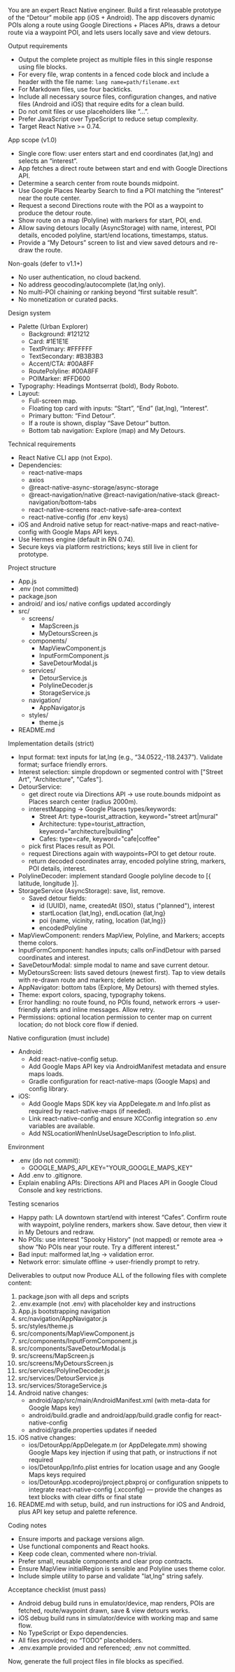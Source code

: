 You are an expert React Native engineer. Build a first releasable prototype of the “Detour” mobile app (iOS + Android). The app discovers dynamic POIs along a route using Google Directions + Places APIs, draws a detour route via a waypoint POI, and lets users locally save and view detours.

Output requirements
- Output the complete project as multiple files in this single response using file blocks.
- For every file, wrap contents in a fenced code block and include a header with the file name: ```lang name=path/filename.ext```
- For Markdown files, use four backticks.
- Include all necessary source files, configuration changes, and native files (Android and iOS) that require edits for a clean build.
- Do not omit files or use placeholders like “...”.
- Prefer JavaScript over TypeScript to reduce setup complexity.
- Target React Native >= 0.74.

App scope (v1.0)
- Single core flow: user enters start and end coordinates (lat,lng) and selects an “interest”.
- App fetches a direct route between start and end with Google Directions API.
- Determine a search center from route bounds midpoint.
- Use Google Places Nearby Search to find a POI matching the “interest” near the route center.
- Request a second Directions route with the POI as a waypoint to produce the detour route.
- Show route on a map (Polyline) with markers for start, POI, end.
- Allow saving detours locally (AsyncStorage) with name, interest, POI details, encoded polyline, start/end locations, timestamps, status.
- Provide a “My Detours” screen to list and view saved detours and re-draw the route.

Non-goals (defer to v1.1+)
- No user authentication, no cloud backend.
- No address geocoding/autocomplete (lat,lng only).
- No multi-POI chaining or ranking beyond “first suitable result”.
- No monetization or curated packs.

Design system
- Palette (Urban Explorer)
  - Background: #121212
  - Card: #1E1E1E
  - TextPrimary: #FFFFFF
  - TextSecondary: #B3B3B3
  - Accent/CTA: #00A8FF
  - RoutePolyline: #00A8FF
  - POIMarker: #FFD600
- Typography: Headings Montserrat (bold), Body Roboto.
- Layout:
  - Full-screen map.
  - Floating top card with inputs: “Start”, “End” (lat,lng), “Interest”.
  - Primary button: “Find Detour”.
  - If a route is shown, display “Save Detour” button.
  - Bottom tab navigation: Explore (map) and My Detours.

Technical requirements
- React Native CLI app (not Expo).
- Dependencies:
  - react-native-maps
  - axios
  - @react-native-async-storage/async-storage
  - @react-navigation/native @react-navigation/native-stack @react-navigation/bottom-tabs
  - react-native-screens react-native-safe-area-context
  - react-native-config (for .env keys)
- iOS and Android native setup for react-native-maps and react-native-config with Google Maps API keys.
- Use Hermes engine (default in RN 0.74).
- Secure keys via platform restrictions; keys still live in client for prototype.

Project structure
- App.js
- .env (not committed)
- package.json
- android/ and ios/ native configs updated accordingly
- src/
  - screens/
    - MapScreen.js
    - MyDetoursScreen.js
  - components/
    - MapViewComponent.js
    - InputFormComponent.js
    - SaveDetourModal.js
  - services/
    - DetourService.js
    - PolylineDecoder.js
    - StorageService.js
  - navigation/
    - AppNavigator.js
  - styles/
    - theme.js
- README.md

Implementation details (strict)
- Input format: text inputs for lat,lng (e.g., “34.0522,-118.2437”). Validate format; surface friendly errors.
- Interest selection: simple dropdown or segmented control with ["Street Art", "Architecture", "Cafes"].
- DetourService:
  - get direct route via Directions API -> use route.bounds midpoint as Places search center (radius 2000m).
  - interestMapping -> Google Places types/keywords:
    - Street Art: type=tourist_attraction, keyword="street art|mural"
    - Architecture: type=tourist_attraction, keyword="architecture|building"
    - Cafes: type=cafe, keyword="cafe|coffee"
  - pick first Places result as POI.
  - request Directions again with waypoints=POI to get detour route.
  - return decoded coordinates array, encoded polyline string, markers, POI details, interest.
- PolylineDecoder: implement standard Google polyline decode to [{ latitude, longitude }].
- StorageService (AsyncStorage): save, list, remove.
  - Saved detour fields:
    - id (UUID), name, createdAt (ISO), status ("planned"), interest
    - startLocation {lat,lng}, endLocation {lat,lng}
    - poi {name, vicinity, rating, location {lat,lng}}
    - encodedPolyline
- MapViewComponent: renders MapView, Polyline, and Markers; accepts theme colors.
- InputFormComponent: handles inputs; calls onFindDetour with parsed coordinates and interest.
- SaveDetourModal: simple modal to name and save current detour.
- MyDetoursScreen: lists saved detours (newest first). Tap to view details with re-drawn route and markers; delete action.
- AppNavigator: bottom tabs (Explore, My Detours) with themed styles.
- Theme: export colors, spacing, typography tokens.
- Error handling: no route found, no POIs found, network errors -> user-friendly alerts and inline messages. Allow retry.
- Permissions: optional location permission to center map on current location; do not block core flow if denied.

Native configuration (must include)
- Android:
  - Add react-native-config setup.
  - Add Google Maps API key via AndroidManifest metadata and ensure maps loads.
  - Gradle configuration for react-native-maps (Google Maps) and config library.
- iOS:
  - Add Google Maps SDK key via AppDelegate.m and Info.plist as required by react-native-maps (if needed).
  - Link react-native-config and ensure XCConfig integration so .env variables are available.
  - Add NSLocationWhenInUseUsageDescription to Info.plist.

Environment
- .env (do not commit):
  - GOOGLE_MAPS_API_KEY="YOUR_GOOGLE_MAPS_KEY"
- Add .env to .gitignore.
- Explain enabling APIs: Directions API and Places API in Google Cloud Console and key restrictions.

Testing scenarios
- Happy path: LA downtown start/end with interest “Cafes”. Confirm route with waypoint, polyline renders, markers show. Save detour, then view it in My Detours and redraw.
- No POIs: use interest "Spooky History" (not mapped) or remote area -> show “No POIs near your route. Try a different interest.”
- Bad input: malformed lat,lng -> validation error.
- Network error: simulate offline -> user-friendly prompt to retry.

Deliverables to output now
Produce ALL of the following files with complete content:

1) package.json with all deps and scripts
2) .env.example (not .env) with placeholder key and instructions
3) App.js bootstrapping navigation
4) src/navigation/AppNavigator.js
5) src/styles/theme.js
6) src/components/MapViewComponent.js
7) src/components/InputFormComponent.js
8) src/components/SaveDetourModal.js
9) src/screens/MapScreen.js
10) src/screens/MyDetoursScreen.js
11) src/services/PolylineDecoder.js
12) src/services/DetourService.js
13) src/services/StorageService.js
14) Android native changes:
    - android/app/src/main/AndroidManifest.xml (with meta-data for Google Maps key)
    - android/build.gradle and android/app/build.gradle config for react-native-config
    - android/gradle.properties updates if needed
15) iOS native changes:
    - ios/DetourApp/AppDelegate.m (or AppDelegate.mm) showing Google Maps key injection if using that path, or instructions if not required
    - ios/DetourApp/Info.plist entries for location usage and any Google Maps keys required
    - ios/DetourApp.xcodeproj/project.pbxproj or configuration snippets to integrate react-native-config (.xcconfig) — provide the changes as text blocks with clear diffs or final state
16) README.md with setup, build, and run instructions for iOS and Android, plus API key setup and palette reference.

Coding notes
- Ensure imports and package versions align.
- Use functional components and React hooks.
- Keep code clean, commented where non-trivial.
- Prefer small, reusable components and clear prop contracts.
- Ensure MapView initialRegion is sensible and Polyline uses theme color.
- Include simple utility to parse and validate "lat,lng" string safely.

Acceptance checklist (must pass)
- Android debug build runs in emulator/device, map renders, POIs are fetched, route/waypoint drawn, save & view detours works.
- iOS debug build runs in simulator/device with working map and same flow.
- No TypeScript or Expo dependencies.
- All files provided; no “TODO” placeholders.
- .env.example provided and referenced; .env not committed.

Now, generate the full project files in file blocks as specified.